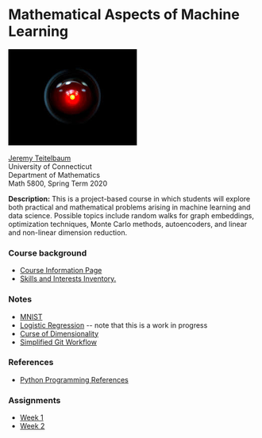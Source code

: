 # Mathematical Aspects of Machine Learning

![](HAL.jpg)

[Jeremy Teitelbaum](http://jeremy9959.net)<br>
University of Connecticut<br>
Department of Mathematics<br>
Math 5800, Spring Term 2020<br>
 
**Description:**  This is a project-based course in which students will explore both practical and mathematical problems arising in machine learning and data science.  Possible topics include random walks for graph embeddings, optimization techniques, Monte Carlo methods, autoencoders, and linear and non-linear dimension reduction.

### Course background

- [Course Information Page](CourseInfo.md) 
- [Skills and Interests Inventory.](SkillsAndInterests.md)

### Notes

- [MNIST](notebooks/MNISTQuickLook.html)
- [Logistic Regression](notebooks/LogisticRegression.html) -- note that this is a work in progress
- [Curse of Dimensionality](notebooks/CurseOfDimensionality.html)
- [Simplified Git Workflow](notebooks/QuickGitWorkflow.md)

### References

- [Python Programming References](ProgrammingReferences.md)

### Assignments

- [Week 1](Week1.md)
- [Week 2](Week2.md)
